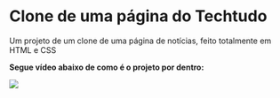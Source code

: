 # Clone de uma página do Techtudo

Um projeto de um clone de uma página de notícias, feito totalmente em HTML e CSS

**Segue vídeo abaixo de como é o projeto por dentro:**

<img src="assets/Techtudo_clone.gif">
